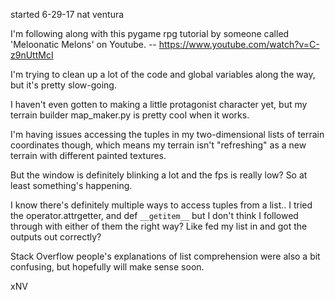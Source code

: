 started 6-29-17
nat ventura

I'm following along with this pygame rpg tutorial
by someone called 'Meloonatic Melons' on Youtube.
-- https://www.youtube.com/watch?v=C-z9nUttMcI

I'm trying to clean up a lot of the code and global variables
along the way, but it's pretty slow-going.

I haven't even gotten to making a little protagonist character yet,
but my terrain builder map_maker.py is pretty cool when it works.

I'm having issues accessing the tuples in my two-dimensional lists
of terrain coordinates though, which means my terrain isn't "refreshing"
as a new terrain with different painted textures.

But the window is definitely blinking a lot and the fps is really low?
So at least something's happening.

I know there's definitely multiple ways to access tuples from a list..
I tried the operator.attrgetter, and def `__getitem__`
but I don't think I followed through with either of them the right way?
Like fed my list in and got the outputs out correctly?

Stack Overflow people's explanations of list comprehension
were also a bit confusing, but hopefully will make sense soon.

xNV